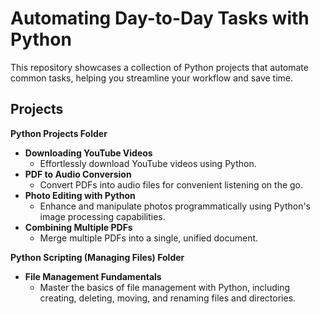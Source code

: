 # Automating Day-to-Day Tasks with Python 

This repository showcases a collection of Python projects that automate common tasks, helping you streamline your workflow and save time.

## Projects

**Python Projects Folder**

* **Downloading YouTube Videos**
    * Effortlessly download YouTube videos using Python.
* **PDF to Audio Conversion**
    * Convert PDFs into audio files for convenient listening on the go.
* **Photo Editing with Python**
    * Enhance and manipulate photos programmatically using Python's image processing capabilities.
* **Combining Multiple PDFs**
    * Merge multiple PDFs into a single, unified document.

**Python Scripting (Managing Files) Folder**

* **File Management Fundamentals**
    * Master the basics of file management with Python, including creating, deleting, moving, and renaming files and directories.
